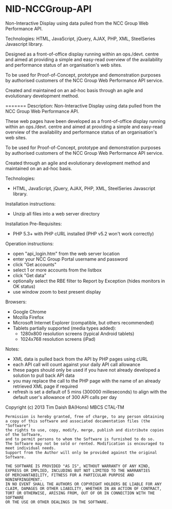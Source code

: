 NID-NCCGroup-API
================

Non-Interactive Display using data pulled from the NCC Group Web Performance API.

Technologies: HTML, JavaScript, jQuery, AJAX, PHP, XML, SteelSeries Javascript library.

Designed as a front-of-office display running within an ops./devt. centre and aimed at providing a simple and easy-read
overview of the availability and performance status of an organisation's web sites.

To be used for Proof-of-Concept, prototype and demonstration purposes by authorised customers of the NCC Group Web Performance API service.

Created and maintained on an ad-hoc basis through an agile and evolutionary development method.

=======
Description:
Non-Interactive Display using data pulled from the NCC Group Web Performance API.

These web pages have been developed as a front-of-office display running within an ops./devt. centre and aimed at providing a simple and easy-read overview of the availability and performance status of an organisation's web sites.

To be used for Proof-of-Concept, prototype and demonstration purposes by authorised customers of the NCC Group Web Performance API service.

Created through an agile and evolutionary development method and maintained on an ad-hoc basis.

Technologies:
- HTML, JavaScript, jQuery, AJAX, PHP, XML, SteelSeries Javascript library.

Installation instructions:
- Unzip all files into a web server directory

Installation Pre-Requisites:
- PHP 5.3+ with PHP cURL installed (PHP v5.2 won't work correctly)

Operation instructions:
- open "api_login.htm" from the web server location
- enter your NCC Group Portal username and password
- click "Get accounts"
- select 1 or more accounts from the listbox
- click "Get data"
- optionally select the RBE filter to Report by Exception (hides monitors in OK status)
- use window zoom to best present display

Browsers:
- Google Chrome
- Mozilla Firefox
- Microsoft Internet Explorer (compatible, but others recommended)
- Tablets partially supported (media types added):
    - 1280x800 resolution screens (typical Android tablets)
    - 1024x768 resolution screens (iPad)

Notes:
- XML data is pulled back from the API by PHP pages using cURL
- each API call will count against your daily API call allowance
- these pages should only be used if you have not already developed a solution to pull back API data
- you may replace the call to the PHP page with the name of an already retrieved XML page if required
- refresh is set a default of 5 mins (300000 milleseconds) to align with the default user's allowance of 300 API calls per day


Copyright (c) 2013 Tim Daish BA(Hons) MBCS CTAL-TM

    Permission is hereby granted, free of charge, to any person obtaining
    a copy of this software and associated documentation files (the "Software")
    the rights to use, copy, modify, merge, publish and distribute copies of the Software,
    and to permit persons to whom the Software is furnished to do so.
    The Software may not be sold or rented. Modification is encouraged to meet individual needs.
    Support from the Author will only be provided against the original Software.

    THE SOFTWARE IS PROVIDED "AS IS", WITHOUT WARRANTY OF ANY KIND,
    EXPRESS OR IMPLIED, INCLUDING BUT NOT LIMITED TO THE WARRANTIES
    OF MERCHANTABILITY, FITNESS FOR A PARTICULAR PURPOSE AND NONINFRINGEMENT.
    IN NO EVENT SHALL THE AUTHORS OR COPYRIGHT HOLDERS BE LIABLE FOR ANY
    CLAIM, DAMAGES OR OTHER LIABILITY, WHETHER IN AN ACTION OF CONTRACT,
    TORT OR OTHERWISE, ARISING FROM, OUT OF OR IN CONNECTION WITH THE SOFTWARE
    OR THE USE OR OTHER DEALINGS IN THE SOFTWARE.
